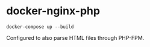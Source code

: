 # docker-nginx-php

 ```console
 docker-compose up --build
 ```

 Configured to also parse HTML files through PHP-FPM.
